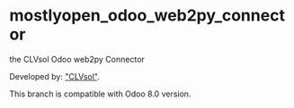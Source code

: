 mostlyopen_odoo_web2py_connector
================================

the CLVsol Odoo web2py Connector

Developed by: ["CLVsol"](http://clvsol.com). 

This branch is compatible with Odoo 8.0 version.
